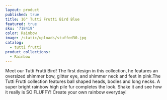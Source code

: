 ```yaml
---
layout: product
published: true
title: 16" Tutti Frutti Bird Blue
featured: true
sku: '718419'
color: Rainbow
image: /static/uploads/stuffed30.jpg
catalog:
  - tutti frutti
product_collections:
  - Rainbow
---
```

Meet our Tutti Frutti Bird! The first design in this collection, he features an oversized shimmer bow, glitter eye, and shimmer neck and feet in pink.The Tutti Frutti collection features ball shaped heads, bodies and long necks. A super bright rainbow high pile fur completes the look. Shake it and see how it really is SO FLUFFY! Create your own rainbow everyday!
